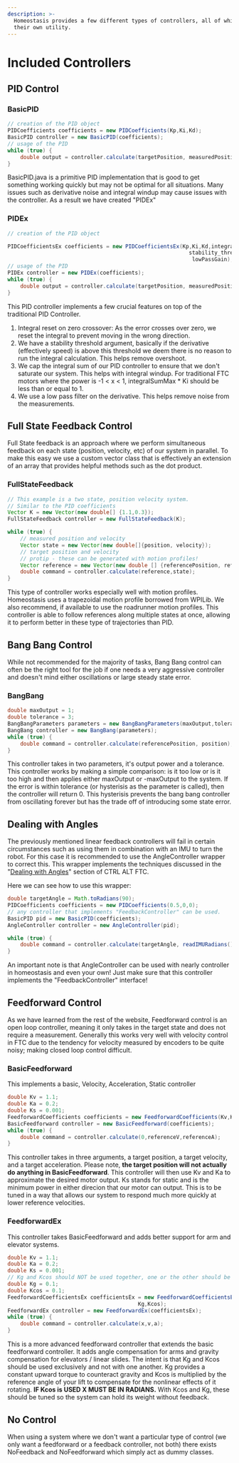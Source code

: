 ```yaml
---
description: >-
  Homeostasis provides a few different types of controllers, all of which with
  their own utility.
---
```


# Included Controllers

## PID Control&#x20;

### BasicPID&#x20;

```java
// creation of the PID object
PIDCoefficients coefficients = new PIDCoefficients(Kp,Ki,Kd);
BasicPID controller = new BasicPID(coefficients);
// usage of the PID 
while (true) {
    double output = controller.calculate(targetPosition, measuredPosition);
}
```

BasicPID.java is a primitive PID implementation that is good to get something working quickly but may not be optimal for all situations. Many issues such as derivative noise and integral windup may cause issues with the controller. As a result we have created "PIDEx"

### PIDEx&#x20;

```java
// creation of the PID object

PIDCoefficientsEx coefficients = new PIDCoefficientsEx(Kp,Ki,Kd,integralSumMax
                                                         stability_thresh,
                                                          lowPassGain);
// usage of the PID 
PIDEx controller = new PIDEx(coefficients);
while (true) {
    double output = controller.calculate(targetPosition, measuredPosition);
}
```

This PID controller implements a few crucial features on top of the traditional PID Controller. &#x20;

1. Integral reset on zero crossover: As the error crosses over zero, we reset the integral to prevent moving in the wrong direction.&#x20;
2. We have a stability threshold argument, basically if the derivative (effectively speed) is above this threshold we deem there is no reason to run the integral calculation.  This helps remove overshoot.&#x20;
3. We cap the integral sum of our PID controller to ensure that we don't saturate our system.  This helps with integral windup.  For traditional FTC motors where the power is -1 < x < 1, integralSumMax \* Ki should be less than or equal to 1.&#x20;
4. We use a low pass filter on the derivative.  This helps remove noise from the measurements.&#x20;

## Full State Feedback Control

Full State feedback is an approach where we perform simultaneous feedback on each state (position, velocity, etc) of our system in parallel. To make this easy we use a custom vector class that is effectively an extension of an array that provides helpful methods such as the dot product.&#x20;

### FullStateFeedback

```java
// This example is a two state, position velocity system. 
// Similar to the PID coefficients 
Vector K = new Vector(new double[] {1.1,0.3});
FullStateFeedback controller = new FullStateFeedback(K);

while (true) {
    // measured position and velocity 
    Vector state = new Vector(new double[]{position, velocity}); 
    // target position and velocity
    // protip - these can be generated with motion profiles!
    Vector reference = new Vector(new double [] {referencePosition, referenceVelocity}); 
    double command = controller.calculate(reference,state); 
}
```

This type of controller works especially well with motion profiles.  Homeostasis uses a trapezoidal motion profile borrowed from WPILib. We also recommend, if available to use the roadrunner motion profiles. This controller is able to follow references along multiple states at once, allowing it to perform better in these type of trajectories than PID.&#x20;

## Bang Bang Control

While not recommended for the majority of tasks, Bang Bang control can often be the right tool for the job if one needs a very aggressive controller and doesn't mind either oscillations or large steady state error.

### BangBang

```java
double maxOutput = 1;
double tolerance = 3; 
BangBangParameters parameters = new BangBangParameters(maxOutput,tolerance);
BangBang controller = new BangBang(parameters); 
while (true) {
	double command = controller.calculate(referencePosition, position); 
}
```

This controller takes in two parameters, it's output power and a tolerance.  This controller works by making a simple comparison: is it too low or is it too high and then applies either maxOutput or -maxOutput to the system.  If the error is within tolerance (or hysterisis as the parameter is called), then the controller will return 0. This hysterisis prevents the bang bang controller from oscillating forever but has the trade off of introducing some state error.&#x20;

## Dealing with Angles

The previously mentioned linear feedback controllers will fail in certain circumstances such as using them in combination with an IMU to turn the robot.  For this case it is recommended to use the AngleController wrapper to correct this.  This wrapper implements the techniques discussed in the "[Dealing with Angles](https://www.ctrlaltftc.com/controlling-heading)" section of CTRL ALT FTC. &#x20;

Here we can see how to use this wrapper:

```java
double targetAngle = Math.toRadians(90);
PIDCoefficients coefficients = new PIDCoefficients(0.5,0,0);
// any controller that implements "FeedbackController" can be used.
BasicPID pid = new BasicPID(coefficients);  
AngleController controller = new AngleController(pid); 

while (true) {
	double command = controller.calculate(targetAngle, readIMURadians()); 
}
```

An important note is that AngleController can be used with nearly controller in homeostasis and even your own! Just make sure that this controller implements the "FeedbackController" interface!&#x20;

## Feedforward Control

As we have learned from the rest of the website, Feedforward control is an open loop controller, meaning it only takes in the target state and does not require a measurement.  Generally this works very well with velocity control in FTC due to the tendency for velocity measured by encoders to be quite noisy; making closed loop control difficult.&#x20;

### BasicFeedforward

This implements a basic, Velocity, Acceleration, Static controller

```java
double Kv = 1.1;
double Ka = 0.2;
double Ks = 0.001; 
FeedforwardCoefficients coefficients = new FeedforwardCoefficients(Kv,Ka,Ks);
BasicFeedforward controller = new BasicFeedforward(coefficients); 
while (true) {
	double command = controller.calculate(0,referenceV,referenceA);
}
```

This controller takes in three arguments, a target position, a target velocity, and a target acceleration.  Please note, **the target position will not actually do anything in BasicFeedforward**. This controller will then use Kv and Ka to approximate the desired motor output.  Ks stands for static and is the minimum power in either direcion that our motor can output. This is to be tuned in a way that allows our system to respond much more quickly at lower reference velocities.&#x20;

### FeedforwardEx

This controller takes BasicFeedforward and adds better support for arm and elevator systems.&#x20;

```java
double Kv = 1.1;
double Ka = 0.2;
double Ks = 0.001;
// Kg and Kcos should NOT be used together, one or the other should be zero. 
double Kg = 0.1;
double Kcos = 0.1;
FeedforwardCoefficientsEx coefficientsEx = new FeedforwardCoefficientsEx(Kv,Ka,Ks,
								         Kg,Kcos);
FeedforwardEx controller = new FeedforwardEx(coefficientsEx);
while (true) {
	double command = controller.calculate(x,v,a);
}
```

This is a more advanced feedforward controller that extends the basic feedforward controller.  It adds angle compensation for arms and gravity compensation for elevators / linear slides.  The intent is that Kg and Kcos should be used exclusively and not with one another.  Kg provides a constant upward torque to counteract gravity and Kcos is multiplied by the reference angle of your lift to compensate for the nonlinear effects of it rotating.  **IF Kcos is USED X MUST BE IN RADIANS.**  With Kcos and Kg, these should be tuned so the system can hold its weight without feedback.&#x20;

## No Control

When using a system where we don't want a particular type of control (we only want a feedforward or a feedback controller, not both) there exists NoFeedback and NoFeedforward which simply act as dummy classes.
